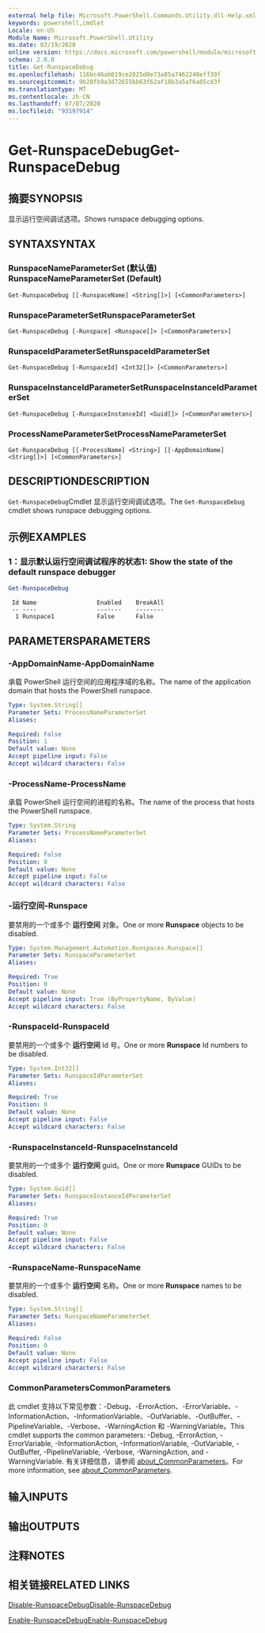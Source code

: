 ```yaml
---
external help file: Microsoft.PowerShell.Commands.Utility.dll-Help.xml
keywords: powershell,cmdlet
Locale: en-US
Module Name: Microsoft.PowerShell.Utility
ms.date: 03/19/2020
online version: https://docs.microsoft.com/powershell/module/microsoft.powershell.utility/get-runspacedebug?view=powershell-5.1&WT.mc_id=ps-gethelp
schema: 2.0.0
title: Get-RunspaceDebug
ms.openlocfilehash: 116bc46ab019ce2825d0e73a85a7462248eff39f
ms.sourcegitcommit: 9b28fb9a3d72655bb63f62af18b3a5af6a05cd3f
ms.translationtype: MT
ms.contentlocale: zh-CN
ms.lasthandoff: 07/07/2020
ms.locfileid: "93197914"
---
```

# <span data-ttu-id="c6d6e-103">Get-RunspaceDebug</span><span class="sxs-lookup"><span data-stu-id="c6d6e-103">Get-RunspaceDebug</span></span>

## <span data-ttu-id="c6d6e-104">摘要</span><span class="sxs-lookup"><span data-stu-id="c6d6e-104">SYNOPSIS</span></span>
<span data-ttu-id="c6d6e-105">显示运行空间调试选项。</span><span class="sxs-lookup"><span data-stu-id="c6d6e-105">Shows runspace debugging options.</span></span>

## <span data-ttu-id="c6d6e-106">SYNTAX</span><span class="sxs-lookup"><span data-stu-id="c6d6e-106">SYNTAX</span></span>

### <span data-ttu-id="c6d6e-107">RunspaceNameParameterSet (默认值) </span><span class="sxs-lookup"><span data-stu-id="c6d6e-107">RunspaceNameParameterSet (Default)</span></span>

```
Get-RunspaceDebug [[-RunspaceName] <String[]>] [<CommonParameters>]
```

### <span data-ttu-id="c6d6e-108">RunspaceParameterSet</span><span class="sxs-lookup"><span data-stu-id="c6d6e-108">RunspaceParameterSet</span></span>

```
Get-RunspaceDebug [-Runspace] <Runspace[]> [<CommonParameters>]
```

### <span data-ttu-id="c6d6e-109">RunspaceIdParameterSet</span><span class="sxs-lookup"><span data-stu-id="c6d6e-109">RunspaceIdParameterSet</span></span>

```
Get-RunspaceDebug [-RunspaceId] <Int32[]> [<CommonParameters>]
```

### <span data-ttu-id="c6d6e-110">RunspaceInstanceIdParameterSet</span><span class="sxs-lookup"><span data-stu-id="c6d6e-110">RunspaceInstanceIdParameterSet</span></span>

```
Get-RunspaceDebug [-RunspaceInstanceId] <Guid[]> [<CommonParameters>]
```

### <span data-ttu-id="c6d6e-111">ProcessNameParameterSet</span><span class="sxs-lookup"><span data-stu-id="c6d6e-111">ProcessNameParameterSet</span></span>

```
Get-RunspaceDebug [[-ProcessName] <String>] [[-AppDomainName] <String[]>] [<CommonParameters>]
```

## <span data-ttu-id="c6d6e-112">DESCRIPTION</span><span class="sxs-lookup"><span data-stu-id="c6d6e-112">DESCRIPTION</span></span>

<span data-ttu-id="c6d6e-113">`Get-RunspaceDebug`Cmdlet 显示运行空间调试选项。</span><span class="sxs-lookup"><span data-stu-id="c6d6e-113">The `Get-RunspaceDebug` cmdlet shows runspace debugging options.</span></span>

## <span data-ttu-id="c6d6e-114">示例</span><span class="sxs-lookup"><span data-stu-id="c6d6e-114">EXAMPLES</span></span>

### <span data-ttu-id="c6d6e-115">1：显示默认运行空间调试程序的状态</span><span class="sxs-lookup"><span data-stu-id="c6d6e-115">1: Show the state of the default runspace debugger</span></span>

```powershell
Get-RunspaceDebug
```

```Output
 Id Name                 Enabled    BreakAll
 -- ----                 -------    --------
  1 Runspace1            False      False
```

## <span data-ttu-id="c6d6e-116">PARAMETERS</span><span class="sxs-lookup"><span data-stu-id="c6d6e-116">PARAMETERS</span></span>

### <span data-ttu-id="c6d6e-117">-AppDomainName</span><span class="sxs-lookup"><span data-stu-id="c6d6e-117">-AppDomainName</span></span>

<span data-ttu-id="c6d6e-118">承载 PowerShell 运行空间的应用程序域的名称。</span><span class="sxs-lookup"><span data-stu-id="c6d6e-118">The name of the application domain that hosts the PowerShell runspace.</span></span>

```yaml
Type: System.String[]
Parameter Sets: ProcessNameParameterSet
Aliases:

Required: False
Position: 1
Default value: None
Accept pipeline input: False
Accept wildcard characters: False
```

### <span data-ttu-id="c6d6e-119">-ProcessName</span><span class="sxs-lookup"><span data-stu-id="c6d6e-119">-ProcessName</span></span>

<span data-ttu-id="c6d6e-120">承载 PowerShell 运行空间的进程的名称。</span><span class="sxs-lookup"><span data-stu-id="c6d6e-120">The name of the process that hosts the PowerShell runspace.</span></span>

```yaml
Type: System.String
Parameter Sets: ProcessNameParameterSet
Aliases:

Required: False
Position: 0
Default value: None
Accept pipeline input: False
Accept wildcard characters: False
```

### <span data-ttu-id="c6d6e-121">-运行空间</span><span class="sxs-lookup"><span data-stu-id="c6d6e-121">-Runspace</span></span>

<span data-ttu-id="c6d6e-122">要禁用的一个或多个 **运行空间** 对象。</span><span class="sxs-lookup"><span data-stu-id="c6d6e-122">One or more **Runspace** objects to be disabled.</span></span>

```yaml
Type: System.Management.Automation.Runspaces.Runspace[]
Parameter Sets: RunspaceParameterSet
Aliases:

Required: True
Position: 0
Default value: None
Accept pipeline input: True (ByPropertyName, ByValue)
Accept wildcard characters: False
```

### <span data-ttu-id="c6d6e-123">-RunspaceId</span><span class="sxs-lookup"><span data-stu-id="c6d6e-123">-RunspaceId</span></span>

<span data-ttu-id="c6d6e-124">要禁用的一个或多个 **运行空间** Id 号。</span><span class="sxs-lookup"><span data-stu-id="c6d6e-124">One or more **Runspace** Id numbers to be disabled.</span></span>

```yaml
Type: System.Int32[]
Parameter Sets: RunspaceIdParameterSet
Aliases:

Required: True
Position: 0
Default value: None
Accept pipeline input: False
Accept wildcard characters: False
```

### <span data-ttu-id="c6d6e-125">-RunspaceInstanceId</span><span class="sxs-lookup"><span data-stu-id="c6d6e-125">-RunspaceInstanceId</span></span>

<span data-ttu-id="c6d6e-126">要禁用的一个或多个 **运行空间** guid。</span><span class="sxs-lookup"><span data-stu-id="c6d6e-126">One or more **Runspace** GUIDs to be disabled.</span></span>

```yaml
Type: System.Guid[]
Parameter Sets: RunspaceInstanceIdParameterSet
Aliases:

Required: True
Position: 0
Default value: None
Accept pipeline input: False
Accept wildcard characters: False
```

### <span data-ttu-id="c6d6e-127">-RunspaceName</span><span class="sxs-lookup"><span data-stu-id="c6d6e-127">-RunspaceName</span></span>

<span data-ttu-id="c6d6e-128">要禁用的一个或多个 **运行空间** 名称。</span><span class="sxs-lookup"><span data-stu-id="c6d6e-128">One or more **Runspace** names to be disabled.</span></span>

```yaml
Type: System.String[]
Parameter Sets: RunspaceNameParameterSet
Aliases:

Required: False
Position: 0
Default value: None
Accept pipeline input: False
Accept wildcard characters: False
```

### <span data-ttu-id="c6d6e-129">CommonParameters</span><span class="sxs-lookup"><span data-stu-id="c6d6e-129">CommonParameters</span></span>

<span data-ttu-id="c6d6e-130">此 cmdlet 支持以下常见参数：-Debug、-ErrorAction、-ErrorVariable、-InformationAction、-InformationVariable、-OutVariable、-OutBuffer、-PipelineVariable、-Verbose、-WarningAction 和 -WarningVariable。</span><span class="sxs-lookup"><span data-stu-id="c6d6e-130">This cmdlet supports the common parameters: -Debug, -ErrorAction, -ErrorVariable, -InformationAction, -InformationVariable, -OutVariable, -OutBuffer, -PipelineVariable, -Verbose, -WarningAction, and -WarningVariable.</span></span> <span data-ttu-id="c6d6e-131">有关详细信息，请参阅 [about_CommonParameters](https://go.microsoft.com/fwlink/?LinkID=113216)。</span><span class="sxs-lookup"><span data-stu-id="c6d6e-131">For more information, see [about_CommonParameters](https://go.microsoft.com/fwlink/?LinkID=113216).</span></span>

## <span data-ttu-id="c6d6e-132">输入</span><span class="sxs-lookup"><span data-stu-id="c6d6e-132">INPUTS</span></span>

## <span data-ttu-id="c6d6e-133">输出</span><span class="sxs-lookup"><span data-stu-id="c6d6e-133">OUTPUTS</span></span>

## <span data-ttu-id="c6d6e-134">注释</span><span class="sxs-lookup"><span data-stu-id="c6d6e-134">NOTES</span></span>

## <span data-ttu-id="c6d6e-135">相关链接</span><span class="sxs-lookup"><span data-stu-id="c6d6e-135">RELATED LINKS</span></span>

[<span data-ttu-id="c6d6e-136">Disable-RunspaceDebug</span><span class="sxs-lookup"><span data-stu-id="c6d6e-136">Disable-RunspaceDebug</span></span>](Disable-RunspaceDebug.md)

[<span data-ttu-id="c6d6e-137">Enable-RunspaceDebug</span><span class="sxs-lookup"><span data-stu-id="c6d6e-137">Enable-RunspaceDebug</span></span>](Enable-RunspaceDebug.md)
